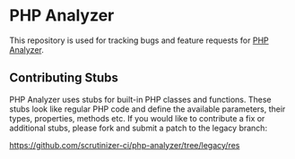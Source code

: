 PHP Analyzer
============

This repository is used for tracking bugs and feature requests for 
[PHP Analyzer](https://scrutinizer-ci.com/docs/tools/php/php-analyzer/).


Contributing Stubs
------------------
PHP Analyzer uses stubs for built-in PHP classes and functions. These stubs look like regular PHP code
and define the available parameters, their types, properties, methods etc. If you would like to contribute 
a fix or additional stubs, please fork and submit a patch to the legacy branch:

https://github.com/scrutinizer-ci/php-analyzer/tree/legacy/res
